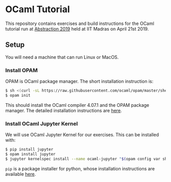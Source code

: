 # OCaml Tutorial

This repository contains exercises and build instructions for the OCaml tutorial
run at [Abstraction 2019](https://abstraction-iitm.surge.sh/#schedule) held at
IIT Madras on April 21st 2019.

## Setup

You will need a machine that can run Linux or MacOS.

### Install OPAM

OPAM is OCaml package manager. The short installation instruction is:

```bash
$ sh <(curl -sL https://raw.githubusercontent.com/ocaml/opam/master/shell/install.sh)
$ opam init
```

This should install the OCaml compiler 4.07.1 and the OPAM package manager. The
detailed installation instructions are
[here](https://opam.ocaml.org/doc/Install.html).

### Install OCaml Jupyter Kernel

We will use OCaml Jupyter Kernel for our exercises. This can be installed with:

```bash
$ pip install jupyter
$ opam install jupyter
$ jupyter kernelspec install --name ocaml-jupyter "$(opam config var share)/jupyter"
```

`pip` is a package installer for python, whose installation instructions are
available [here](https://pypi.org/project/pip/).
